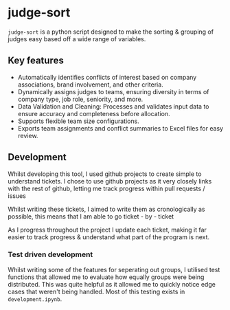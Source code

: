 # judge-sort


`judge-sort` is a python script designed to make the sorting & grouping of judges easy based off a wide range of variables.

## Key features

- Automatically identifies conflicts of interest based on company associations, brand involvement, and other criteria.
- Dynamically assigns judges to teams, ensuring diversity in terms of company type, job role, seniority, and more.
- Data Validation and Cleaning: Processes and validates input data to ensure accuracy and completeness before allocation.
- Supports flexible team size configurations.
- Exports team assignments and conflict summaries to Excel files for easy review.

## Development
Whilst developing this tool, I used github projects to create simple to understand tickets. I chose to use github projects as it very closely links with the rest of github, letting me track progress within pull requests / issues

Whilst writing these tickets, I aimed to write them as cronologically as possible, this means that I am able to go ticket - by - ticket

As I progress throughout the project I update each ticket, making it far easier to track progress & understand what part of the program is next. 

### Test driven development
Whilst writing some of the features for seperating out groups, I utilised test functions that allowed me to evaluate how equally groups were being distributed. This was quite helpful as it allowed me to quickly notice edge cases that weren't being handled. Most of this testing exists in `development.ipynb`.

